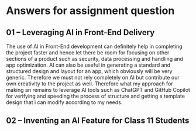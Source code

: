 # Answers for assignment question

## 01 – Leveraging AI in Front-End Delivery

The use of AI in Front-End development can definitely help in completing the project faster and hence let there be room for focusing on other sections of a product such as security, data processing and handling and app optimization. AI can also be useful in generating a standard and structured design and layout for an app, which obviously will be very generic. Therefore we must not rely completely on AI but contribute our own creativity to the project as well.
Therefore what my approach for making an remains to leverage AI tools such as ChatGPT and GitHub Copilot for verifying and speeding the process of structure and getting a template design that i can modify according to my needs.

## 02 – Inventing an AI Feature for Class 11 Students

